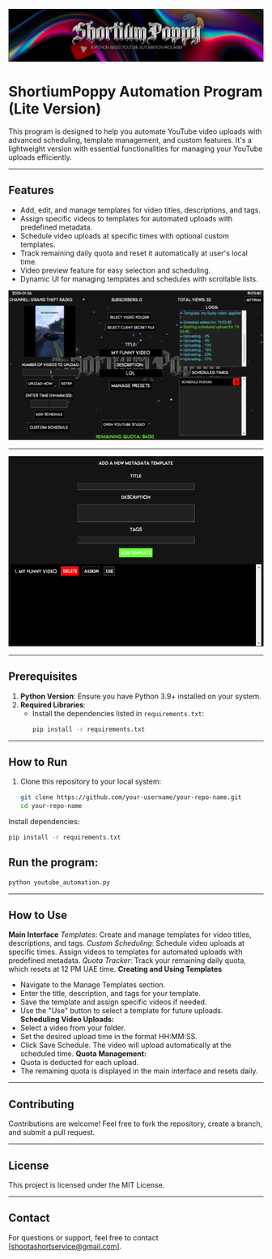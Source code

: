 ![Banner](images/banner.png)
# ShortiumPoppy Automation Program (Lite Version)

This program is designed to help you automate YouTube video uploads with advanced scheduling, template management, and custom features. It's a lightweight version with essential functionalities for managing your YouTube uploads efficiently.

---

## **Features**
- Add, edit, and manage templates for video titles, descriptions, and tags.
- Assign specific videos to templates for automated uploads with predefined metadata.
- Schedule video uploads at specific times with optional custom templates.
- Track remaining daily quota and reset it automatically at user's local time.
- Video preview feature for easy selection and scheduling.
- Dynamic UI for managing templates and schedules with scrollable lists.

![Main](images/main.png)

---
![Template](images/template.png)

---

## **Prerequisites**
1. **Python Version**: Ensure you have Python 3.9+ installed on your system.
2. **Required Libraries**:
   - Install the dependencies listed in `requirements.txt`:
     ```bash
     pip install -r requirements.txt
     ```

---

## **How to Run**
1. Clone this repository to your local system:
   ```bash
   git clone https://github.com/your-username/your-repo-name.git
   cd your-repo-name


Install dependencies:

   ```bash
   pip install -r requirements.txt
```

## **Run the program:**
   ```bash
python youtube_automation.py
```

---

## **How to Use**

**Main Interface**
*Templates*: Create and manage templates for video titles, descriptions, and tags.
*Custom Scheduling*: Schedule video uploads at specific times. Assign videos to templates for automated uploads with predefined metadata.
*Quota Tracker*: Track your remaining daily quota, which resets at 12 PM UAE time.
**Creating and Using Templates**
- Navigate to the Manage Templates section.
- Enter the title, description, and tags for your template.
- Save the template and assign specific videos if needed.
- Use the "Use" button to select a template for future uploads.
**Scheduling Video Uploads:**
- Select a video from your folder.
- Set the desired upload time in the format HH:MM:SS.
- Click Save Schedule. The video will upload automatically at the scheduled time.
**Quota Management:**
- Quota is deducted for each upload.
- The remaining quota is displayed in the main interface and resets daily.


---

## **Contributing**
Contributions are welcome! Feel free to fork the repository, create a branch, and submit a pull request.

---

## **License**
This project is licensed under the MIT License.

---

## **Contact**
For questions or support, feel free to contact [shootashortservice@gmail.com].


